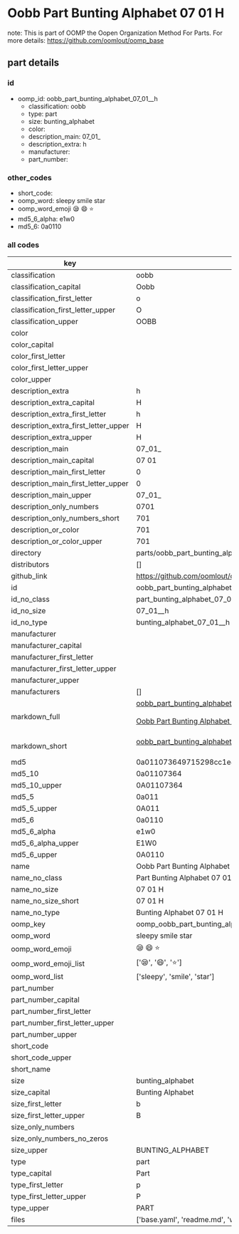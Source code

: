 # Oobb Part Bunting Alphabet 07 01  H  

note: This is part of OOMP the Oopen Organization Method For Parts. For more details: https://github.com/oomlout/oomp_base

##  part details





### id
* oomp_id: oobb_part_bunting_alphabet_07_01__h
  * classification: oobb
  * type: part
  * size: bunting_alphabet
  * color: 
  * description_main: 07_01_
  * description_extra: h
  * manufacturer: 
  * part_number: 

### other_codes
* short_code: 
* oomp_word: sleepy smile star
* oomp_word_emoji :sleepy: :smile: :star:
* md5_6_alpha: e1w0
* md5_6: 0a0110

### all codes 
| key | value |  
| --- | --- |  
| classification | oobb |  
| classification_capital | Oobb |  
| classification_first_letter | o |  
| classification_first_letter_upper | O |  
| classification_upper | OOBB |  
| color |  |  
| color_capital |  |  
| color_first_letter |  |  
| color_first_letter_upper |  |  
| color_upper |  |  
| description_extra | h |  
| description_extra_capital | H |  
| description_extra_first_letter | h |  
| description_extra_first_letter_upper | H |  
| description_extra_upper | H |  
| description_main | 07_01_ |  
| description_main_capital | 07 01  |  
| description_main_first_letter | 0 |  
| description_main_first_letter_upper | 0 |  
| description_main_upper | 07_01_ |  
| description_only_numbers | 0701 |  
| description_only_numbers_short | 701 |  
| description_or_color | 701 |  
| description_or_color_upper | 701 |  
| directory | parts/oobb_part_bunting_alphabet_07_01__h |  
| distributors | [] |  
| github_link | https://github.com/oomlout/oomlout_oomp_part_src/tree/main/parts/oobb_part_bunting_alphabet_07_01__h/working |  
| id | oobb_part_bunting_alphabet_07_01__h |  
| id_no_class | part_bunting_alphabet_07_01__h |  
| id_no_size | 07_01__h |  
| id_no_type | bunting_alphabet_07_01__h |  
| manufacturer |  |  
| manufacturer_capital |  |  
| manufacturer_first_letter |  |  
| manufacturer_first_letter_upper |  |  
| manufacturer_upper |  |  
| manufacturers | [] |  
| markdown_full | [oobb_part_bunting_alphabet_07_01__h](https://github.com/oomlout/oomlout_oomp_part_src/tree/main/parts/oobb_part_bunting_alphabet_07_01__h/working)<br>[](https://github.com/oomlout/oomlout_oomp_part_src/tree/main/parts/oobb_part_bunting_alphabet_07_01__h/working)<br>[Oobb Part Bunting Alphabet 07 01  H](https://github.com/oomlout/oomlout_oomp_part_src/tree/main/parts/oobb_part_bunting_alphabet_07_01__h/working)<br><br> |  
| markdown_short | [oobb_part_bunting_alphabet_07_01__h](https://github.com/oomlout/oomlout_oomp_part_src/tree/main/parts/oobb_part_bunting_alphabet_07_01__h/working)<br><br> |  
| md5 | 0a011073649715298cc1e4c06a6aa0c5 |  
| md5_10 | 0a01107364 |  
| md5_10_upper | 0A01107364 |  
| md5_5 | 0a011 |  
| md5_5_upper | 0A011 |  
| md5_6 | 0a0110 |  
| md5_6_alpha | e1w0 |  
| md5_6_alpha_upper | E1W0 |  
| md5_6_upper | 0A0110 |  
| name | Oobb Part Bunting Alphabet 07 01  H |  
| name_no_class | Part Bunting Alphabet 07 01  H |  
| name_no_size | 07 01  H |  
| name_no_size_short | 07 01  H |  
| name_no_type | Bunting Alphabet 07 01  H |  
| oomp_key | oomp_oobb_part_bunting_alphabet_07_01__h |  
| oomp_word | sleepy smile star |  
| oomp_word_emoji | :sleepy: :smile: :star: |  
| oomp_word_emoji_list | [':sleepy:', ':smile:', ':star:'] |  
| oomp_word_list | ['sleepy', 'smile', 'star'] |  
| part_number |  |  
| part_number_capital |  |  
| part_number_first_letter |  |  
| part_number_first_letter_upper |  |  
| part_number_upper |  |  
| short_code |  |  
| short_code_upper |  |  
| short_name |  |  
| size | bunting_alphabet |  
| size_capital | Bunting Alphabet |  
| size_first_letter | b |  
| size_first_letter_upper | B |  
| size_only_numbers |  |  
| size_only_numbers_no_zeros |  |  
| size_upper | BUNTING_ALPHABET |  
| type | part |  
| type_capital | Part |  
| type_first_letter | p |  
| type_first_letter_upper | P |  
| type_upper | PART |  
| files | ['base.yaml', 'readme.md', 'working.json', 'working.yaml'] |  
